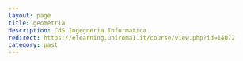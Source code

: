 ```yaml
---
layout: page
title: geometria
description: CdS Ingegneria Informatica
redirect: https://elearning.uniroma1.it/course/view.php?id=14072
category: past
---
```



